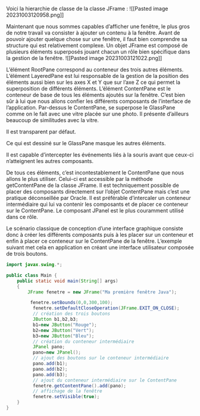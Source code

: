 Voici la hierarchie de classe de la classe JFrame :
![[Pasted image 20231003120958.png]]

Maintenant que nous sommes capables d’afficher une fenêtre, le plus gros de notre travail va consister à ajouter un contenu à la fenêtre. Avant de pouvoir ajouter quelque chose sur une fenêtre, il faut bien comprendre sa structure qui est relativement complexe. Un objet JFrame est composé de plusieurs éléments superposés jouant chacun un rôle bien spécifique dans la gestion de la fenêtre.
![[Pasted image 20231003121022.png]]

L’élément RootPane correspond au conteneur des trois autres éléments. L’élément LayeredPane est lui responsable de la gestion de la position des éléments aussi bien sur les axes X et Y que sur l’axe Z ce qui permet la superposition de différents éléments. L’élément ContentPane est le conteneur de base de tous les éléments ajoutés sur la fenêtre. C’est bien sûr à lui que nous allons confier les différents composants de l’interface de l’application. Par-dessus le ContentPane, se superpose le GlassPane comme on le fait avec une vitre placée sur une photo. Il présente d’ailleurs beaucoup de similitudes avec la vitre.

Il est transparent par défaut.

Ce qui est dessiné sur le GlassPane masque les autres éléments.

Il est capable d’intercepter les événements liés à la souris avant que ceux-ci n’atteignent les autres composants.

De tous ces éléments, c’est incontestablement le ContentPane que nous allons le plus utiliser. Celui-ci est accessible par la méthode getContentPane de la classe JFrame. Il est techniquement possible de placer des composants directement sur l’objet ContentPane mais c’est une pratique déconseillée par Oracle. Il est préférable d’intercaler un conteneur intermédiaire qui lui va contenir les composants et de placer ce conteneur sur le ContentPane. Le composant JPanel est le plus couramment utilisé dans ce rôle.

Le scénario classique de conception d’une interface graphique consiste donc à créer les différents composants puis à les placer sur un conteneur et enfin à placer ce conteneur sur le ContentPane de la fenêtre. L’exemple suivant met cela en application en créant une interface utilisateur composée de trois boutons.

```java
import javax.swing.*;

public class Main {
    public static void main(String[] args)
    {
        JFrame fenetre = new JFrame("Ma première fenêtre Java");

         fenetre.setBounds(0,0,300,100);
          fenetre.setDefaultCloseOperation(JFrame.EXIT_ON_CLOSE);
          // création des trois boutons
          JButton b1,b2,b3;
          b1=new JButton("Rouge");
          b2=new JButton("Vert");
          b3=new JButton("Bleu");
          // création du conteneur intermédiaire
          JPanel pano;
          pano=new JPanel();
          // ajout des boutons sur le conteneur intermédiaire
          pano.add(b1);
          pano.add(b2);
          pano.add(b3);
          // ajout du conteneur intermédiaire sur le ContentPane
          fenetre.getContentPane().add(pano);
          // affichage de la fenêtre
          fenetre.setVisible(true);
    }
}
```
